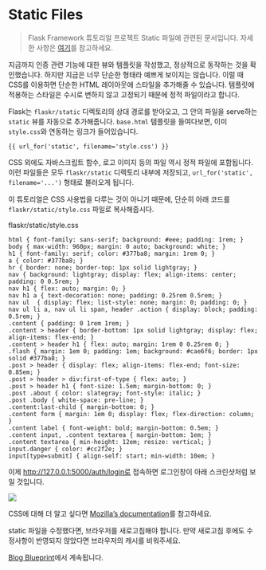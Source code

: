 Static Files
=============
> Flask Framework 튜토리얼 프로젝트 Static 파일에 관련된 문서입니다.
> 자세한 사항은 [여기](https://flask.palletsprojects.com/en/1.1.x/tutorial/static/)를 참고하세요.

지금까지 인증 관련 기능에 대한 뷰와 템플릿을 작성했고, 정상적으로 동작하는 것을 확인했습니다. 하지만 지금은 너무 단순한 형태라 예쁘게 보이지는 않습니다. 이럴 때 CSS를 이용하면 단순한 HTML 레이아웃에 스타일을 추가해줄 수 있습니다. 템플릿에 적용하는 스타일은 수시로 변하지 않고 고정되기 때문에 정적 파일이라고 합니다.  

Flask는 ```flaskr/static``` 디렉토리의 상대 경로를 받아오고, 그 안의 파일을 serve하는 ```static``` 뷰를 자동으로 추가해줍니다. ```base.html``` 템플릿을 들여다보면, 이미 ```style.css```와 연동하는 링크가 들어있습니다.
```
{{ url_for('static', filename='style.css') }}
```
CSS 외에도 자바스크립트 함수, 로고 이미지 등의 파일 역시 정적 파일에 포함됩니다. 이런 파일들은 모두 ```flaskr/static``` 디렉토리 내부에 저장되고, ```url_for('static', filename='...')``` 형태로 불러오게 됩니다.

이 튜토리얼은 CSS 사용법을 다루는 것이 아니기 때문에, 단순히 아래 코드를 ```flaskr/static/style.css``` 파일로 복사해줍시다.

flaskr/static/style.css
```
html { font-family: sans-serif; background: #eee; padding: 1rem; }
body { max-width: 960px; margin: 0 auto; background: white; }
h1 { font-family: serif; color: #377ba8; margin: 1rem 0; }
a { color: #377ba8; }
hr { border: none; border-top: 1px solid lightgray; }
nav { background: lightgray; display: flex; align-items: center; padding: 0 0.5rem; }
nav h1 { flex: auto; margin: 0; }
nav h1 a { text-decoration: none; padding: 0.25rem 0.5rem; }
nav ul  { display: flex; list-style: none; margin: 0; padding: 0; }
nav ul li a, nav ul li span, header .action { display: block; padding: 0.5rem; }
.content { padding: 0 1rem 1rem; }
.content > header { border-bottom: 1px solid lightgray; display: flex; align-items: flex-end; }
.content > header h1 { flex: auto; margin: 1rem 0 0.25rem 0; }
.flash { margin: 1em 0; padding: 1em; background: #cae6f6; border: 1px solid #377ba8; }
.post > header { display: flex; align-items: flex-end; font-size: 0.85em; }
.post > header > div:first-of-type { flex: auto; }
.post > header h1 { font-size: 1.5em; margin-bottom: 0; }
.post .about { color: slategray; font-style: italic; }
.post .body { white-space: pre-line; }
.content:last-child { margin-bottom: 0; }
.content form { margin: 1em 0; display: flex; flex-direction: column; }
.content label { font-weight: bold; margin-bottom: 0.5em; }
.content input, .content textarea { margin-bottom: 1em; }
.content textarea { min-height: 12em; resize: vertical; }
input.danger { color: #cc2f2e; }
input[type=submit] { align-self: start; min-width: 10em; }
```

이제 http://127.0.0.1:5000/auth/login로 접속하면 로그인창이 아래 스크린샷처럼 보일 것입니다. 

<img src="https://flask.palletsprojects.com/en/1.1.x/_images/flaskr_login.png">

CSS에 대해 더 알고 싶다면 [Mozilla’s documentation](https://developer.mozilla.org/ko/docs/Web/CSS)를 참고하세요.

static 파일을 수정했다면, 브라우저를 새로고침해야 합니다. 만약 새로고침 후에도 수정사항이 반영되지 않았다면 브라우저의 캐시를 비워주세요.

[Blog Blueprint](https://github.com/gurumee92/flask-tutorial/blob/master/docs/ch08.md)에서 계속됩니다.

